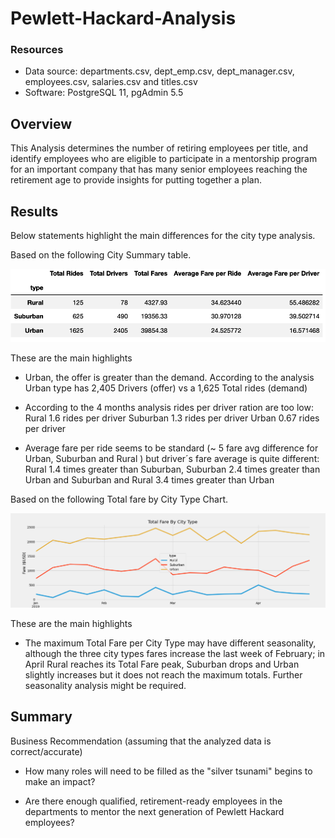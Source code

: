 # Pewlett-Hackard-Analysis

### Resources
- Data source: departments.csv, dept_emp.csv, dept_manager.csv, employees.csv, salaries.csv and titles.csv
- Software: PostgreSQL 11, pgAdmin 5.5


## Overview

This Analysis determines the number of retiring employees per title, and identify employees who are eligible to participate in a mentorship program for an important company that has many senior employees reaching the retirement age to provide insights for putting together a plan. 



## Results

Below statements highlight the main differences for the city type analysis.

Based on the following City Summary table.

![Summary Table - City Type](https://github.com/Mejikano/PyBer_Analysis/blob/main/analysis/Summary_dataframe.png)


These are the main highlights

- Urban, the offer is greater than the demand. According to the analysis Urban type has  2,405 Drivers (offer) vs a 1,625 Total rides (demand)

- According to the 4 months analysis rides per driver ration are too low:
    Rural 1.6 rides per driver
    Suburban 1.3 rides per driver
    Urban 0.67 rides per driver

- Average fare per ride seems to be standard (~ 5 fare avg difference for Urban, Suburban and Rural ) but driver´s fare average is quite different: Rural 1.4 times greater than Suburban, Suburban 2.4 times greater than Urban and Suburban and Rural 3.4 times greater than Urban 

Based on the following Total fare by City Type Chart.

![Total Fare - City Type](https://github.com/Mejikano/PyBer_Analysis/blob/main/analysis/PyBer_fare_summary.png)


These are the main highlights

- The maximum Total Fare per City Type may have different seasonality,  although the three city types fares increase the last week of February; in April Rural reaches its Total Fare peak, Suburban drops and Urban slightly increases but it does not reach the maximum totals. Further seasonality analysis might be required.


## Summary 

Business Recommendation (assuming that the analyzed data is correct/accurate)

- How many roles will need to be filled as the "silver tsunami" begins to make an impact?

- Are there enough qualified, retirement-ready employees in the departments to mentor the next generation of Pewlett Hackard employees?




